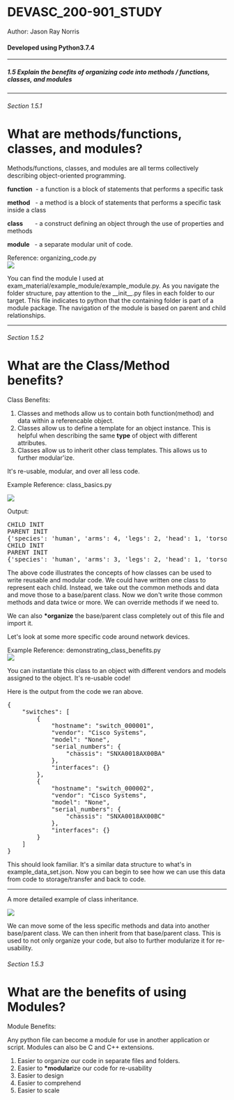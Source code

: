 # DEVASC_200-901_STUDY
<p>Author: Jason Ray Norris</p>
<h4>Developed using Python3.7.4</h4>
<hr>
<h5>1.5 Explain the benefits of organizing code into methods / functions, classes, and modules
</h5>
<hr>

<h6>Section 1.5.1</h6>

# What are methods/functions, classes, and modules?

Methods/functions, classes, and modules are all terms collectively describing object-oriented programming.

<b>function</b> &nbsp;- a function is a block of statements that performs a specific task

<b>method</b> &nbsp;&nbsp;- a method is a block of statements that performs a specific task inside a class

<b>class</b> &nbsp;&nbsp;&nbsp;&nbsp;&nbsp;&nbsp;- a construct defining an object through the use of properties and methods

<b>module</b> &nbsp;&nbsp;- a separate modular unit of code.

Reference: organizing_code.py
<br>
<img src="https://i.ibb.co/Wv59BWq/organizing-code.jpg">

You can find the module I used at exam_material/example_module/example_module.py. As you navigate the folder structure, pay attention to the &#95;&#95;init&#95;&#95;.py files in each folder to our target.  This file indicates to python that the containing folder is part of a module package. The navigation of the module is based on parent and child relationships.

<hr>

<h6>Section 1.5.2</h6>

# What are the Class/Method benefits?

Class Benefits:

1. Classes and methods allow us to contain both function(method) and data within a referencable object.
2. Classes allow us to define a template for an object instance. This is helpful when describing the same <b>type</b> of object with different attributes.
3. Classes allow us to inherit other class templates.  This allows us to further modular'ize.

It's re-usable, modular, and over all less code.

Example Reference: class_basics.py

<img src="https://i.ibb.co/4fCR2L4/class-basics.jpg">


Output:
<pre>
CHILD INIT
PARENT INIT
{'species': 'human', 'arms': 4, 'legs': 2, 'head': 1, 'torso': 1, 'get_into_trouble': True, 'likes_gi_joes': True, 'likes_barbies': False, 'hair_color': 'red', 'eye_color': 'blue', 'height_inch': 46}
CHILD INIT
PARENT INIT
{'species': 'human', 'arms': 3, 'legs': 2, 'head': 1, 'torso': 1, 'get_into_trouble': False, 'likes_gi_joes': False, 'likes_barbies': True, 'hair_color': 'black', 'eye_color': 'blue', 'height_inch': 46}
</pre>

The above code illustrates the concepts of how classes can be used to write reusable and modular code.
We could have written one class to represent each child.  Instead, we take out the common methods and data and move those to a base/parent class.  Now we don't write those common methods and data twice or more.  We can override methods if we need to.

We can also <b>*organize</b> the base/parent class completely out of this file and import it.

Let's look at some more specific code around network devices.


Example Reference: demonstrating_class_benefits.py
<br>
<img src="https://i.ibb.co/JF1x368/class-method-benefit.jpg">

You can instantiate this class to an object with different vendors and models assigned to the object. It's re-usable code!

Here is the output from the code we ran above.

<pre>
{
    "switches": [
        {
            "hostname": "switch_000001",
            "vendor": "Cisco Systems",
            "model": "None",
            "serial_numbers": {
                "chassis": "SNXA0018AX00BA"
            },
            "interfaces": {}
        },
        {
            "hostname": "switch_000002",
            "vendor": "Cisco Systems",
            "model": "None",
            "serial_numbers": {
                "chassis": "SNXA0018AX00BC"
            },
            "interfaces": {}
        }
    ]
}
</pre>

This should look familiar.  It's a similar data structure to what's in example_data_set.json.  Now you can begin to see how we can use this data from code to storage/transfer and back to code.

<hr>

A more detailed example of class inheritance.

<img src="https://i.ibb.co/Tr2t7b0/class-inheritance-benefits.jpg">

We can move some of the less specific methods and data into another base/parent class.  We can then inherit from that base/parent class.  This is used to not only organize your code, but also to further modularize it for re-usability.

<h6>Section 1.5.3</h6>

# What are the benefits of using Modules?

Module Benefits:

Any python file can become a module for use in another application or script. Modules can also be C and C++ extensions.

 1. Easier to organize our code in separate files and folders.
 2. Easier to <b>*modular</b>ize our code for re-usability
 3. Easier to design
 4. Easier to comprehend
 5. Easier to scale
 




